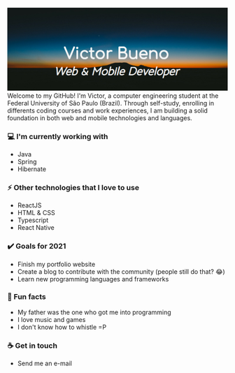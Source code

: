<img src= "https://github.com/Victor-Bueno/Victor-Bueno/blob/main/Banner.jpg"></img>
<br>
Welcome to my GitHub! I'm Victor, a computer engineering student at the Federal University of São Paulo (Brazil). Through self-study, enrolling in differents coding courses and work experiences, I am building a solid foundation in both web and mobile technologies and languages.

### 💻 I'm currently working with
- Java
- Spring
- Hibernate

### ⚡ Other technologies that I love to use
- ReactJS
- HTML & CSS
- Typescript
- React Native

### ✔️ Goals for 2021
- Finish my portfolio website
- Create a blog to contribute with the community (people still do that? 😂)
- Learn new programming languages and frameworks

### 🌴 Fun facts
- My father was the one who got me into programming
- I love music and games
- I don't know how to whistle =P

### ☕ Get in touch
- Send me an e-mail
<br>
